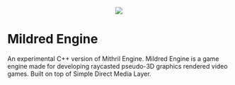 <p align="center">
   <img src="https://user-images.githubusercontent.com/49065176/150443150-77c599fd-e516-470f-9697-51a4eecf5e41.png">
</p>

# Mildred Engine
 An experimental C++ version of Mithril Engine. Mildred Engine is a game engine made for developing raycasted pseudo-3D graphics rendered video games. Built on top of Simple Direct Media Layer.  
